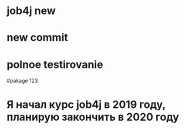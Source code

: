 # job4j  new
# new commit
# polnoe testirovanie
#pakage 123

# Я начал курс job4j в 2019 году, планирую закончить в 2020 году